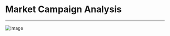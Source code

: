 # Market Campaign Analysis
___



![image](https://github.com/user-attachments/assets/5c73ec99-269e-4958-89b3-b9ca44a8dbbb)

